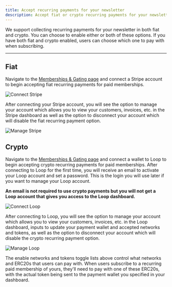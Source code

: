 ```yaml
---
title: Accept recurring payments for your newsletter
description: Accept fiat or crypto recurring payments for your newsletter.
---
```


We support collecting recurring payments for your newsletter in both fiat and crypto. You can choose to enable either or both of these options. If you have both fiat and crypto enabled, users can choose which one to pay with when subscribing.

---

## Fiat

Navigate to the [Memberships & Gating page](https://paragraph.xyz/settings/publication/memberships-token-gating) and connect a Stripe account to begin accepting fiat recurring payments for paid memberships.

![Connect Stripe](/img/stripe-connect.png)

After connecting your Stripe account, you will see the option to manage your account which allows you to view your customers, invoices, etc. in the Stripe dashboard as well as the option to disconnect your account which will disable the fiat recurring payment option.

![Manage Stripe](/img/stripe-manage.png)

## Crypto

Navigate to the [Memberships & Gating page](https://paragraph.xyz/settings/publication/memberships-token-gating) and connect a wallet to Loop to begin accepting crypto recurring payments for paid memberships. After connecting to Loop for the first time, you will receive an email to activate your Loop account and set a password. This is the login you will use later if you want to manage your Loop account.

**An email is not required to use crypto payments but you will not get a Loop account that gives you access to the Loop dashboard.**

![Connect Loop](/img/loop-connect.png)

After connecting to Loop, you will see the option to manage your account which allows you to view your customers, invoices, etc. in the Loop dashboard, inputs to update your payment wallet and accepted networks and tokens, as well as the option to disconnect your account which will disable the crypto recurring payment option.

![Manage Loop](/img/loop-manage.png)

The enable networks and tokens toggle lists above control what networks and ERC20s that users can pay with. When users subscribe to a recurring paid membership of yours, they'll need to pay with one of these ERC20s, with the actual token being sent to the payment wallet you specified in your dashboard.
